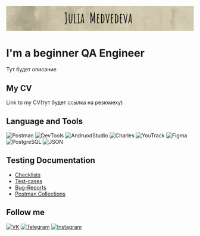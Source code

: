 ![Header](https://github.com/M-Juli/M-Juli/blob/main/assets/heyteaser%20(1).png)

# I'm a beginner QA Engineer
Тут будет описание

## My CV
Link to my CV(тут будет ссылка на резюмеху)

## Language and Tools
![Postman](https://img.shields.io/badge/-Postman-EEEED9?style=for-the-badge&logo=Postman)
![DevTools](https://img.shields.io/badge/-DevTools-EEEED9?style=for-the-badge&logo=googlechrome&logoColor=2674A2)
![AndruodStudio](https://img.shields.io/badge/-AndroidStudio-EEEED9?style=for-the-badge&logo=AndroidStudio)
![Charles](https://img.shields.io/badge/-CharlesProxy-EEEED9?style=for-the-badge&logo=CharlesProxy)
![YouTrack](https://img.shields.io/badge/-YouTrack-EEEED9?style=for-the-badge&logo=YouTrack)
![Figma](https://img.shields.io/badge/Figma-EEEED9?style=for-the-badge&logo=figma&logoColor=7d5fa6)
![PostgreSQL](https://img.shields.io/badge/-PostgreSQL-EEEED9?style=for-the-badge&logo=PostgreSQL)
![JSON](https://img.shields.io/badge/-JSON-EEEED9?style=for-the-badge&logo=JSON&logoColor=BEBEAB)

## Testing Documentation
- [Checklists]()
- [Test-cases]()
- [Bug-Reports](https://github.com/M-Juli/Bug-Reports/blob/main/README.md)
- [Postman Collections]()
## Follow me
[![VK](https://img.shields.io/badge/-VKONTAKTE-0A5CAD?style=for-the-badge&logo=VK)](https://vk.com/yulenka_pm)
[![Telegram](https://img.shields.io/badge/-Telegram-FFFFFF?style=for-the-badge&logo=telegram)](https://t.me/srt_uly)
[![Instagram](https://img.shields.io/badge/-Instagram-090909?style=for-the-badge&logo=Instagram)](https://instagram.com/_srt______?igshid=OGQ5ZDc2ODk2ZA==)

